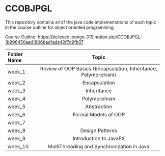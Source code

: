 # **CCOBJPGL**

This repository contains all of the java code implementations of each topic in the course outline for object oriented programming.

Course Outline:
https://believed-bongo-319.notion.site/CCOBJPGL-1b996450aad1806bad1ada42f7d9fb07

| Folder Name | Topic |
| :---         |     :---:      |       
| week_1   | Review of OOP Basics (Encapsulation, Inheritance, Polymorphism)|
| week_2   | Encapsulation  |
| week_3   | Inheritance |
| week_4   | Polymorphism |
| week_5   | Abstraction |
| week_6   | Formal Models of OOP |
| week_7  | |
| week_8  | Design Patterns |
| week_9 | Introduction to JavaFX |
| week_10 | MultiThreading and Synchronization in Java |
